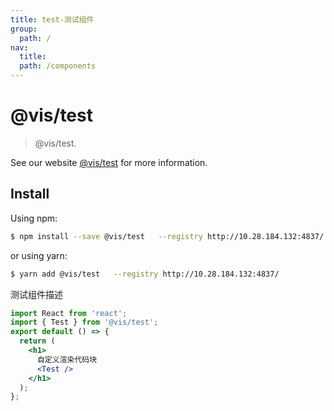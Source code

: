```yaml
---
title: test-测试组件
group:
  path: /
nav:
  title:
  path: /components
---
```


# @vis/test

> @vis/test.

See our website [@vis/test](https://umijs.org/plugins/test) for more information.

## Install

Using npm:

```bash
$ npm install --save @vis/test   --registry http://10.28.184.132:4837/
```

or using yarn:

```bash
$ yarn add @vis/test   --registry http://10.28.184.132:4837/
```

测试组件描述

```jsx
import React from 'react';
import { Test } from '@vis/test';
export default () => {
  return (
    <h1>
      自定义渲染代码块
      <Test />
    </h1>
  );
};
```
